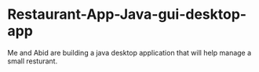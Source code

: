 # Restaurant-App-Java-gui-desktop-app
Me and Abid are building a java desktop application that will help manage a small resturant.
